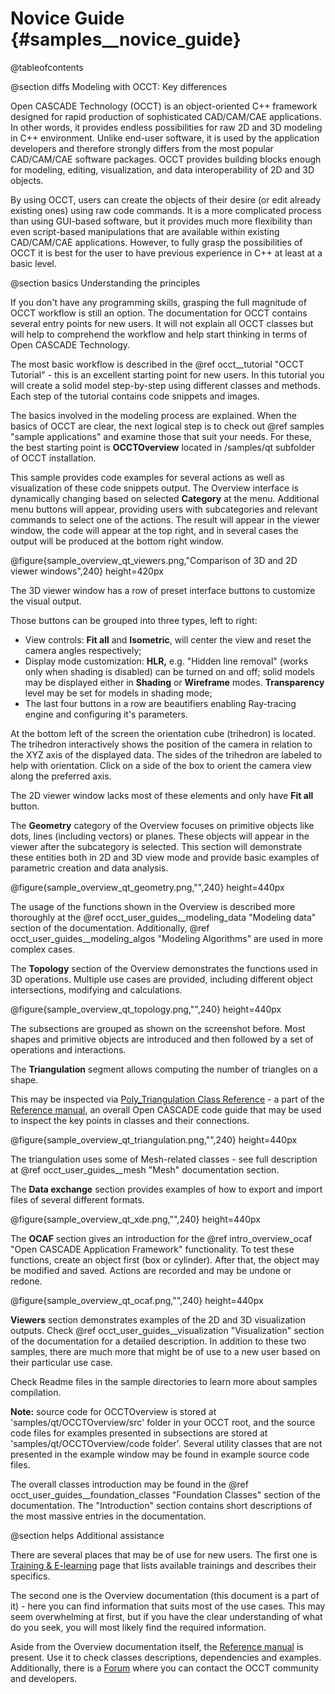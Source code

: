 Novice Guide {#samples__novice_guide}
=======

@tableofcontents

@section diffs Modeling with OCCT: Key differences

Open CASCADE Technology (OCCT) is an object-oriented C++ framework designed for rapid production of sophisticated CAD/CAM/CAE applications.
In other words, it provides endless possibilities for raw 2D and 3D modeling in C++ environment.
Unlike end-user software, it is used by the application developers and therefore strongly differs from the most popular CAD/CAM/CAE software packages.
OCCT provides building blocks enough for modeling, editing, visualization, and data interoperability of 2D and 3D objects.

By using OCCT, users can create the objects of their desire (or edit already existing ones) using raw code commands.
It is a more complicated process than using GUI-based software, but it provides much more flexibility than even script-based manipulations that are available within existing CAD/CAM/CAE applications.
However, to fully grasp the possibilities of OCCT it is best for the user to have previous experience in C++ at least at a basic level.

@section basics Understanding the principles

If you don't have any programming skills, grasping the full magnitude of OCCT workflow is still an option.
The documentation for OCCT contains several entry points for new users.
It will not explain all OCCT classes but will help to comprehend the workflow and help start thinking in terms of Open CASCADE Technology.

The most basic workflow is described in the @ref occt__tutorial "OCCT Tutorial" - this is an excellent starting point for new users.
In this tutorial you will create a solid model step-by-step using different classes and methods.
Each step of the tutorial contains code snippets and images.

The basics involved in the modeling process are explained.
When the basics of OCCT are clear, the next logical step is to check out @ref samples "sample applications" and examine those that suit your needs.
For these, the best starting point is **OCCTOverview** located in /samples/qt subfolder of OCCT installation.

This sample provides code examples for several actions as well as visualization of these code snippets output.
The Overview interface is dynamically changing based on selected **Category** at the menu.
Additional menu buttons will appear, providing users with subcategories and relevant commands to select one of the actions.
The result will appear in the viewer window, the code will appear at the top right, and in several cases the output will be produced at the bottom right window.

@figure{sample_overview_qt_viewers.png,"Comparison of 3D and 2D viewer windows",240} height=420px

The 3D viewer window has a row of preset interface buttons to customize the visual output.

Those buttons can be grouped into three types, left to right:

- View controls: **Fit all** and **Isometric**, will center the view and reset the camera angles respectively;
- Display mode customization: **HLR,** e.g. "Hidden line removal" (works only when shading is disabled) can be turned on and off;
solid models may be displayed either in **Shading** or **Wireframe** modes. **Transparency** level may be set for models in shading mode;
- The last four buttons in a row are beautifiers enabling Ray-tracing engine and configuring it's parameters.

At the bottom left of the screen the orientation cube (trihedron) is located.
The trihedron interactively shows the position of the camera in relation to the XYZ axis of the displayed data.
The sides of the trihedron are labeled to help with orientation.
Click on a side of the box to orient the camera view along the preferred axis.

The 2D viewer window lacks most of these elements and only have **Fit all** button.

The **Geometry** category of the Overview focuses on primitive objects like dots, lines (including vectors) or planes.
These objects will appear in the viewer after the subcategory is selected.
This section will demonstrate these entities both in 2D and 3D view mode and provide basic examples of parametric creation and data analysis.

@figure{sample_overview_qt_geometry.png,"",240} height=440px

The usage of the functions shown in the Overview is described more thoroughly at the @ref occt_user_guides__modeling_data "Modeling data" section of the documentation.
Additionally, @ref occt_user_guides__modeling_algos "Modeling Algorithms" are used in more complex cases.

The **Topology** section of the Overview demonstrates the functions used in 3D operations.
Multiple use cases are provided, including different object intersections, modifying and calculations.

@figure{sample_overview_qt_topology.png,"",240} height=440px

The subsections are grouped as shown on the screenshot before.
Most shapes and primitive objects are introduced and then followed by a set of operations and interactions.

The **Triangulation** segment allows computing the number of triangles on a shape.

This may be inspected via [Poly_Triangulation Class Reference](https://dev.opencascade.org/doc/refman/html/class_poly___triangulation.html) -
a part of the [Reference manual](https://dev.opencascade.org/doc/refman/html/index.html),
an overall Open CASCADE code guide that may be used to inspect the key points in classes and their connections.

@figure{sample_overview_qt_triangulation.png,"",240} height=440px

The triangulation uses some of Mesh-related classes - see full description at @ref occt_user_guides__mesh "Mesh" documentation section.

The **Data exchange** section provides examples of how to export and import files of several different formats.

@figure{sample_overview_qt_xde.png,"",240} height=440px

The **OCAF** section gives an introduction for the @ref intro_overview_ocaf "Open CASCADE Application Framework" functionality.
To test these functions, create an object first (box or cylinder).
After that, the object may be modified and saved. Actions are recorded and may be undone or redone.

@figure{sample_overview_qt_ocaf.png,"",240} height=440px

**Viewers** section demonstrates examples of the 2D and 3D visualization outputs.
Check @ref occt_user_guides__visualization "Visualization" section of the documentation for a detailed description.
In addition to these two samples, there are much more that might be of use to a new user based on their particular use case.

Check Readme files in the sample directories to learn more about samples compilation.

**Note:** source code for OCCTOverview is stored at 'samples/qt/OCCTOverview/src' folder in your OCCT root,
and the source code files for examples presented in subsections are stored at 'samples/qt/OCCTOverview/code folder'.
Several utility classes that are not presented in the example window may be found in example source code files.

The overall classes introduction may be found in the @ref occt_user_guides__foundation_classes "Foundation Classes" section of the documentation.
The "Introduction" section contains short descriptions of the most massive entries in the documentation.

@section helps Additional assistance

There are several places that may be of use for new users.
The first one is [Training & E-learning](https://dev.opencascade.org/resources/trainings) page that lists available trainings and describes their specifics.

The second one is the Overview documentation (this document is a part of it) - here you can find information that suits most of the use cases.
This may seem overwhelming at first, but if you have the clear understanding of what do you seek, you will most likely find the required information.

Aside from the Overview documentation itself, the [Reference manual](https://dev.opencascade.org/doc/refman/html/index.html) is present.
Use it to check classes descriptions, dependencies and examples.
Additionally, there is a [Forum](https://dev.opencascade.org/forums) where you can contact the OCCT community and developers.
